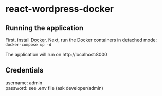 # react-wordpress-docker

## Running the application
First, install [Docker](https://www.docker.com/). Next, run the Docker containers in detached mode:  
`docker-compose up -d`

The application will run on http://localhost:8000

## Credentials
username: admin  
password: see .env file (ask developer/admin)
